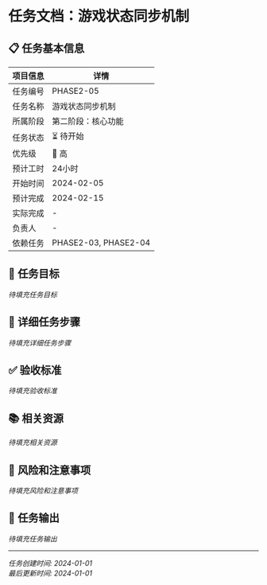 # 任务文档：游戏状态同步机制

## 📋 任务基本信息

| 项目信息 | 详情 |
|---------|------|
| 任务编号 | PHASE2-05 |
| 任务名称 | 游戏状态同步机制 |
| 所属阶段 | 第二阶段：核心功能 |
| 任务状态 | ⏳ 待开始 |
| 优先级 | 🔴 高 |
| 预计工时 | 24小时 |
| 开始时间 | 2024-02-05 |
| 预计完成 | 2024-02-15 |
| 实际完成 | - |
| 负责人 | - |
| 依赖任务 | PHASE2-03, PHASE2-04 |

## 🎯 任务目标

*待填充任务目标*

## 📝 详细任务步骤

*待填充详细任务步骤*

## ✅ 验收标准

*待填充验收标准*

## 📚 相关资源

*待填充相关资源*

## 🚨 风险和注意事项

*待填充风险和注意事项*

## 📄 任务输出

*待填充任务输出*

---

*任务创建时间: 2024-01-01*  
*最后更新时间: 2024-01-01*